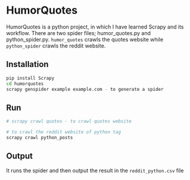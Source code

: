 # HumorQuotes

HumorQuotes is a python project, in which I have learned Scrapy and its workflow. There are two spider files; humor_quotes.py and python_spider.py. `humor_quotes` crawls the quotes website while `python_spider` crawls the reddit website. 

## Installation

```bash
pip install Scrapy
cd humorquotes
scrapy genspider example example.com - to generate a spider
```

## Run

```bash
# scrapy crawl quotes - to crawl quotes website

# to crawl the reddit website of python tag
scrapy crawl python_posts
```

## Output

It runs the spider and then output the result in the `reddit_python.csv` file